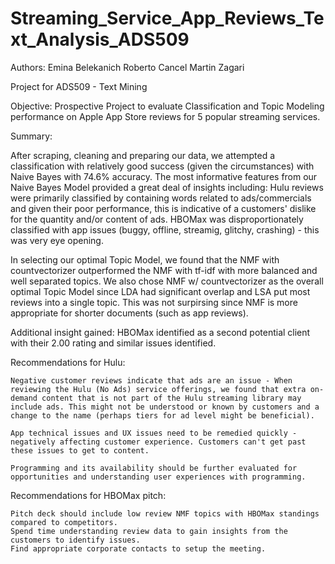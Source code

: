 # Streaming_Service_App_Reviews_Text_Analysis_ADS509

Authors:
Emina Belekanich 
Roberto Cancel
Martin Zagari

Project for ADS509 - Text Mining

Objective: Prospective Project to evaluate Classification and Topic Modeling performance on Apple App Store reviews for 5 popular streaming services.

Summary:

After scraping, cleaning and preparing our data, we attempted a classification with relatively good success (given the circumstances) with Naive Bayes with 74.6% accuracy. The most informative features from our Naive Bayes Model provided a great deal of insights including: Hulu reviews were primarily classified by containing words related to ads/commercials and given their poor performance, this is indicative of a customers' dislike for the quantity and/or content of ads. HBOMax was disproportionately classified with app issues (buggy, offline, streamig, glitchy, crashing) - this was very eye opening.

In selecting our optimal Topic Model, we found that the NMF with countvectorizer outperformed the NMF with tf-idf with more balanced and well separated topics. We also chose NMF w/ countvectorizer as the overall optimal Topic Model since LDA had significant overlap and LSA put most reviews into a single topic. This was not surpirsing since NMF is more appropriate for shorter documents (such as app reviews).

Additional insight gained: HBOMax identified as a second potential client with their 2.00 rating and similar issues identified.

Recommendations for Hulu:

    Negative customer reviews indicate that ads are an issue - When reviewing the Hulu (No Ads) service offerings, we found that extra on-demand content that is not part of the Hulu streaming library may include ads. This might not be understood or known by customers and a change to the name (perhaps tiers for ad level might be beneficial).

    App technical issues and UX issues need to be remedied quickly - negatively affecting customer experience. Customers can't get past these issues to get to content.

    Programming and its availability should be further evaluated for opportunities and understanding user experiences with programming.

Recommendations for HBOMax pitch:

    Pitch deck should include low review NMF topics with HBOMax standings compared to competitors.
    Spend time understanding review data to gain insights from the customers to identify issues.
    Find appropriate corporate contacts to setup the meeting.
